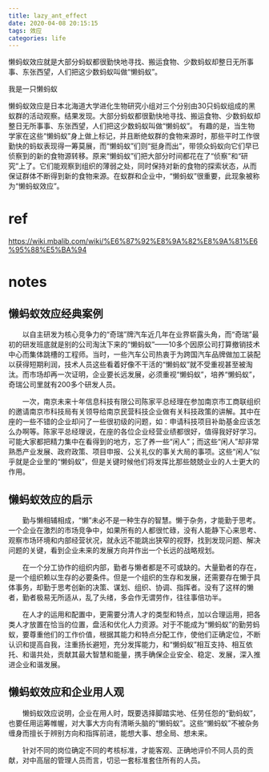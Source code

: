 ```yaml
---
title: lazy_ant_effect
date: 2020-04-08 20:15:15
tags: 效应
categories: life
---
```


懒蚂蚁效应就是大部分蚂蚁都很勤快地寻找、搬运食物、少数蚂蚁却整日无所事事、东张西望，人们把这少数蚂蚁叫做“懒蚂蚁”。

我是一只懒蚂蚁

<!--more-->

懒蚂蚁效应是日本北海道大学进化生物研究小组对三个分别由30只蚂蚁组成的黑蚁群的活动观察。结果发现。大部分蚂蚁都很勤快地寻找、搬运食物、少数蚂蚁却整日无所事事、东张西望，人们把这少数蚂蚁叫做“懒蚂蚁”。 有趣的是，当生物学家在这些“懒蚂蚁”身上做上标记，并且断绝蚁群的食物来源时，那些平时工作很勤快的蚂蚁表现得一筹莫展，而“懒蚂蚁”们则“挺身而出”，带领众蚂蚁向它们早已侦察到的新的食物源转移。原来“懒蚂蚁”们把大部分时间都花在了“侦察”和“研究”上了。它们能观察到组织的薄弱之处，同时保持对新的食物的探索状态，从而保证群体不断得到新的食物来源。在蚁群和企业中，“懒蚂蚁”很重要，此现象被称为“懒蚂蚁效应”。

# ref

https://wiki.mbalib.com/wiki/%E6%87%92%E8%9A%82%E8%9A%81%E6%95%88%E5%BA%94


# notes

## 懒蚂蚁效应经典案例

　　以自主研发为核心竞争力的“奇瑞”牌汽车近几年在业界崭露头角，而“奇瑞”最初的研发班底就是别的公司淘汰下来的“懒蚂蚁”——10多个因原公司打算撤销技术中心而集体跳槽的工程师。当时，一些汽车公司热衷于为跨国汽车品牌做加工装配以获得短期利润，技术人员这些看着好像不干活的“懒蚂蚁”就不受重视甚至被淘汰。而市场却再一次证明，企业要长远发展，必须重视“懒蚂蚁”，培养“懒蚂蚁”，奇瑞公司里就有200多个研发人员。

　　一次，南京未来十年信息科技有限公司陈家平总经理在参加南京市工商联组织的邀请南京市科技局有关领导给南京民营科技企业做有关科技政策的讲解。其中在座的一些不错的企业却问了一些很初级的问题，如：申请科技项目补助基金应该怎么办啊等。陈家平总经理说，在座的各位企业经营业绩都很好，值得我好好学习。可能大家都把精力集中在看得到的地方，忘了养一些“闲人”；而这些“闲人”却非常熟悉产业发展、政府政策、项目申报、公关礼仪的事关大局的事项。这些“闲人”似乎就是企业里的“懒蚂蚁”，但是关键时候他们将发挥比那些兢兢业业的人士更大的作用。

## 懒蚂蚁效应的启示

　　勤与懒相辅相成，“懒”未必不是一种生存的智慧。懒于杂务，才能勤于思考。一个企业在激烈的市场竞争中，如果所有的人都很忙碌，没有人能静下心来思考、观察市场环境和内部经营状况，就永远不能跳出狭窄的视野，找到发现问题、解决问题的关键，看到企业未来的发展方向并作出一个长远的战略规划。

　　在一个分工协作的组织内部，勤者与懒者都是不可或缺的。大量勤者的存在，是一个组织赖以生存的必要条件。但是一个组织的生存和发展，还需要存在懒于具体事务，却勤于思考创新的决策、谋划、组织、协调、指挥者。没有了这样的懒者，勤者极易无所适从，乱了头绪，多会作无谓劳作，往往事倍功半。

　　在人才的运用和配置中，更需要分清人才的类型和特点，加以合理运用，把各类人才放置在恰当的位置，盘活和优化人力资源。对于不能成为“懒蚂蚁”的勤劳蚂蚁，要尊重他们的工作价值，根据其能力和特点分配工作，使他们正确定位，不断认识和提高自我，注重扬长避短，充分发挥能力，和“懒蚂蚁”相互支持、相互依托、和谐共处，贡献其最大智慧和能量，携手确保企业安全、稳定、发展，深入推进企业和谐发展。

## 懒蚂蚁效应和企业用人观

　　懒蚂蚁效应说明，企业在用人时，既要选择脚踏实地、任劳任怨的“勤蚂蚁”，也要任用运筹帷幄，对大事大方向有清晰头脑的“懒蚂蚁”。这些“懒蚂蚁”不被杂务缠身而擅长于辨别方向和指挥前进，能想大事、想全局、想未来。

　　针对不同的岗位确定不同的考核标准，才能客观、正确地评价不同人员的贡献，对中高层的管理人员而言，切忌一套标准套住所有的人员。